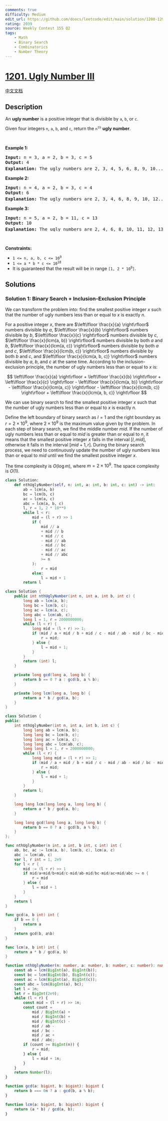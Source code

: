 ```yaml
---
comments: true
difficulty: Medium
edit_url: https://github.com/doocs/leetcode/edit/main/solution/1200-1299/1201.Ugly%20Number%20III/README_EN.md
rating: 2039
source: Weekly Contest 155 Q2
tags:
    - Math
    - Binary Search
    - Combinatorics
    - Number Theory
---
```


<!-- problem:start -->

# [1201. Ugly Number III](https://leetcode.com/problems/ugly-number-iii)

[中文文档](/solution/1200-1299/1201.Ugly%20Number%20III/README.md)

## Description

<p>An <strong>ugly number</strong> is a positive integer that is divisible by <code>a</code>, <code>b</code>, or <code>c</code>.</p>

<p>Given four integers <code>n</code>, <code>a</code>, <code>b</code>, and <code>c</code>, return the <code>n<sup>th</sup></code> <strong>ugly number</strong>.</p>

<p>&nbsp;</p>
<p><strong class="example">Example 1:</strong></p>

<pre>
<strong>Input:</strong> n = 3, a = 2, b = 3, c = 5
<strong>Output:</strong> 4
<strong>Explanation:</strong> The ugly numbers are 2, 3, 4, 5, 6, 8, 9, 10... The 3<sup>rd</sup> is 4.
</pre>

<p><strong class="example">Example 2:</strong></p>

<pre>
<strong>Input:</strong> n = 4, a = 2, b = 3, c = 4
<strong>Output:</strong> 6
<strong>Explanation:</strong> The ugly numbers are 2, 3, 4, 6, 8, 9, 10, 12... The 4<sup>th</sup> is 6.
</pre>

<p><strong class="example">Example 3:</strong></p>

<pre>
<strong>Input:</strong> n = 5, a = 2, b = 11, c = 13
<strong>Output:</strong> 10
<strong>Explanation:</strong> The ugly numbers are 2, 4, 6, 8, 10, 11, 12, 13... The 5<sup>th</sup> is 10.
</pre>

<p>&nbsp;</p>
<p><strong>Constraints:</strong></p>

<ul>
	<li><code>1 &lt;= n, a, b, c &lt;= 10<sup>9</sup></code></li>
	<li><code>1 &lt;= a * b * c &lt;= 10<sup>18</sup></code></li>
	<li>It is guaranteed that the result will be in range <code>[1, 2 * 10<sup>9</sup>]</code>.</li>
</ul>

## Solutions

<!-- solution:start -->

### Solution 1: Binary Search + Inclusion-Exclusion Principle

We can transform the problem into: find the smallest positive integer $x$ such that the number of ugly numbers less than or equal to $x$ is exactly $n$.

For a positive integer $x$, there are $\left\lfloor \frac{x}{a} \right\rfloor$ numbers divisible by $a$, $\left\lfloor \frac{x}{b} \right\rfloor$ numbers divisible by $b$, $\left\lfloor \frac{x}{c} \right\rfloor$ numbers divisible by $c$, $\left\lfloor \frac{x}{lcm(a, b)} \right\rfloor$ numbers divisible by both $a$ and $b$, $\left\lfloor \frac{x}{lcm(a, c)} \right\rfloor$ numbers divisible by both $a$ and $c$, $\left\lfloor \frac{x}{lcm(b, c)} \right\rfloor$ numbers divisible by both $b$ and $c$, and $\left\lfloor \frac{x}{lcm(a, b, c)} \right\rfloor$ numbers divisible by $a$, $b$, and $c$ at the same time. According to the inclusion-exclusion principle, the number of ugly numbers less than or equal to $x$ is:

$$
\left\lfloor \frac{x}{a} \right\rfloor + \left\lfloor \frac{x}{b} \right\rfloor + \left\lfloor \frac{x}{c} \right\rfloor - \left\lfloor \frac{x}{lcm(a, b)} \right\rfloor - \left\lfloor \frac{x}{lcm(a, c)} \right\rfloor - \left\lfloor \frac{x}{lcm(b, c)} \right\rfloor + \left\lfloor \frac{x}{lcm(a, b, c)} \right\rfloor
$$

We can use binary search to find the smallest positive integer $x$ such that the number of ugly numbers less than or equal to $x$ is exactly $n$.

Define the left boundary of binary search as $l=1$ and the right boundary as $r=2 \times 10^9$, where $2 \times 10^9$ is the maximum value given by the problem. In each step of binary search, we find the middle number $mid$. If the number of ugly numbers less than or equal to $mid$ is greater than or equal to $n$, it means that the smallest positive integer $x$ falls in the interval $[l,mid]$, otherwise it falls in the interval $[mid+1,r]$. During the binary search process, we need to continuously update the number of ugly numbers less than or equal to $mid$ until we find the smallest positive integer $x$.

The time complexity is $O(\log m)$, where $m = 2 \times 10^9$. The space complexity is $O(1)$.

<!-- tabs:start -->

```python
class Solution:
    def nthUglyNumber(self, n: int, a: int, b: int, c: int) -> int:
        ab = lcm(a, b)
        bc = lcm(b, c)
        ac = lcm(a, c)
        abc = lcm(a, b, c)
        l, r = 1, 2 * 10**9
        while l < r:
            mid = (l + r) >> 1
            if (
                mid // a
                + mid // b
                + mid // c
                - mid // ab
                - mid // bc
                - mid // ac
                + mid // abc
                >= n
            ):
                r = mid
            else:
                l = mid + 1
        return l
```

```java
class Solution {
    public int nthUglyNumber(int n, int a, int b, int c) {
        long ab = lcm(a, b);
        long bc = lcm(b, c);
        long ac = lcm(a, c);
        long abc = lcm(ab, c);
        long l = 1, r = 2000000000;
        while (l < r) {
            long mid = (l + r) >> 1;
            if (mid / a + mid / b + mid / c - mid / ab - mid / bc - mid / ac + mid / abc >= n) {
                r = mid;
            } else {
                l = mid + 1;
            }
        }
        return (int) l;
    }

    private long gcd(long a, long b) {
        return b == 0 ? a : gcd(b, a % b);
    }

    private long lcm(long a, long b) {
        return a * b / gcd(a, b);
    }
}
```

```cpp
class Solution {
public:
    int nthUglyNumber(int n, int a, int b, int c) {
        long long ab = lcm(a, b);
        long long bc = lcm(b, c);
        long long ac = lcm(a, c);
        long long abc = lcm(ab, c);
        long long l = 1, r = 2000000000;
        while (l < r) {
            long long mid = (l + r) >> 1;
            if (mid / a + mid / b + mid / c - mid / ab - mid / bc - mid / ac + mid / abc >= n) {
                r = mid;
            } else {
                l = mid + 1;
            }
        }
        return l;
    }

    long long lcm(long long a, long long b) {
        return a * b / gcd(a, b);
    }

    long long gcd(long long a, long long b) {
        return b == 0 ? a : gcd(b, a % b);
    }
};
```

```go
func nthUglyNumber(n int, a int, b int, c int) int {
	ab, bc, ac := lcm(a, b), lcm(b, c), lcm(a, c)
	abc := lcm(ab, c)
	var l, r int = 1, 2e9
	for l < r {
		mid := (l + r) >> 1
		if mid/a+mid/b+mid/c-mid/ab-mid/bc-mid/ac+mid/abc >= n {
			r = mid
		} else {
			l = mid + 1
		}
	}
	return l
}

func gcd(a, b int) int {
	if b == 0 {
		return a
	}
	return gcd(b, a%b)
}

func lcm(a, b int) int {
	return a * b / gcd(a, b)
}
```

```ts
function nthUglyNumber(n: number, a: number, b: number, c: number): number {
    const ab = lcm(BigInt(a), BigInt(b));
    const bc = lcm(BigInt(b), BigInt(c));
    const ac = lcm(BigInt(a), BigInt(c));
    const abc = lcm(BigInt(a), bc);
    let l = 1n;
    let r = BigInt(2e9);
    while (l < r) {
        const mid = (l + r) >> 1n;
        const count =
            mid / BigInt(a) +
            mid / BigInt(b) +
            mid / BigInt(c) -
            mid / ab -
            mid / bc -
            mid / ac +
            mid / abc;
        if (count >= BigInt(n)) {
            r = mid;
        } else {
            l = mid + 1n;
        }
    }
    return Number(l);
}

function gcd(a: bigint, b: bigint): bigint {
    return b === 0n ? a : gcd(b, a % b);
}

function lcm(a: bigint, b: bigint): bigint {
    return (a * b) / gcd(a, b);
}
```

<!-- tabs:end -->

<!-- solution:end -->

<!-- problem:end -->
